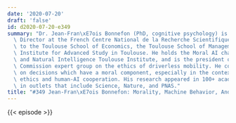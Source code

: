 ```yaml
---
date: '2020-07-20'
draft: 'false'
id: d2020-07-20-e349
summary: "Dr. Jean-Fran\xE7ois Bonnefon (PhD, cognitive psychology) is a Research\
  \ Director at the French Centre National de la Recherche Scientifique, affiliated\
  \ to the Toulouse School of Economics, the Toulouse School of Management, and the\
  \ Institute for Advanced Study in Toulouse. He holds the Moral AI chair at the Artificial\
  \ and Natural Intelligence Toulouse Institute, and is the president of the European\
  \ Commission expert group on the ethics of driverless mobility. He conducts research\
  \ on decisions which have a moral component, especially in the context of machine\
  \ ethics and human-AI cooperation. His research appeared in 100+ academic articles,\
  \ in outlets that include Science, Nature, and PNAS."
title: "#349 Jean-Fran\xE7ois Bonnefon: Morality, Machine Behavior, And Moral Machines"
---
```

{{< episode >}}
